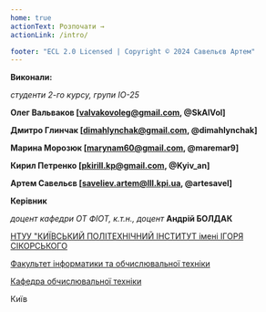 ```yaml
---
home: true
actionText: Розпочати →
actionLink: /intro/

footer: "ECL 2.0 Licensed | Copyright © 2024 Савельєв Артем"
---
```



**Виконали:** 

*студенти 2-го курсу, групи ІО-25*<span padding-right:5em></span>

**Олег Вальваков [valvakovoleg@gmail.com, @SkAlVol]**

**Дмитро Глинчак [dimahlynchak@gmail.com, @dimahlynchak]**

**Марина Морозюк [marynam60@gmail.com, @maremar9]**

**Кирил Петренко [pkirill.kp@gmail.com, @Kyiv_an]**

**Артем Савельєв [saveliev.artem@lll.kpi.ua, @artesavel]**


**Керівник**

*доцент кафедри ОТ ФІОТ, к.т.н., доцент*<span padding-right:5em></span> **Андрій БОЛДАК** 

[НТУУ "КИЇВСЬКИЙ ПОЛІТЕХНІЧНИЙ ІНСТИТУТ імені ІГОРЯ СІКОРСЬКОГО](https://kpi.ua/)

[Факультет інформатики та обчислювальної техніки](https://fiot.kpi.ua/)

[Кафедра обчислювальної техніки](https://comsys.kpi.ua/)

Київ

